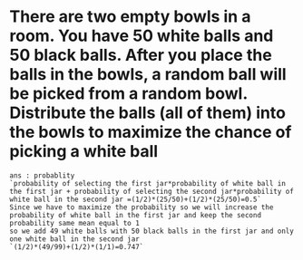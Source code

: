 # There are two empty bowls in a room. You have 50 white balls and 50 black balls. After you place the balls in the bowls, a random ball will be picked from a random bowl. Distribute the balls (all of them) into the bowls to maximize the chance of picking a white ball

    ans : probablity
    `probability of selecting the first jar*probability of white ball in the first jar + probability of selecting the second jar*probability of white ball in the second jar =(1/2)*(25/50)+(1/2)*(25/50)=0.5`
    Since we have to maximize the probability so we will increase the probability of white ball in the first jar and keep the second probability same mean equal to 1
    so we add 49 white balls with 50 black balls in the first jar and only one white ball in the second jar
    `(1/2)*(49/99)+(1/2)*(1/1)=0.747`
